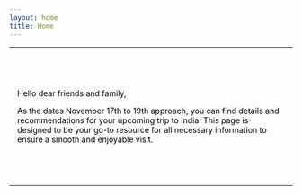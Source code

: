 ```yaml
---
layout: home
title: Home
---
```

<!--
<style>
  body {
    position: relative;
    min-height: 100vh;
    margin: 0;
  }

  body::before {
    content: "";
    position: absolute;
    top: 0;
    left: 0;
    width: 100%;
    height: 100%;
    background: url("img/PXL_20230913_035201957.jpg") no-repeat center center;
    background-size: cover;
    z-index: -1; 
  }

  body::after {
    content: "";
    position: absolute;
    top: 0%;  
    left: 25%; 
    width: 50%;  
    height: 100%; 
    background-color: rgba(255, 255, 255, 0.6); 
    z-index: 1;
  }

  .content {
    position: relative;
    z-index: 2;
    color: #000;
    padding: 1em;
  }
</style>

-->

--------
&nbsp;

<div style="position: relative; z-index: 2; color: #000; padding: 1em;">

Hello dear friends and family,

As the dates November 17th to 19th approach, you can find details and recommendations for your upcoming trip to India. This page is designed to be your go-to resource for all necessary information to ensure a smooth and enjoyable visit.

&nbsp;
</div>

-------------------------
&nbsp;
&nbsp;
&nbsp;
&nbsp;
